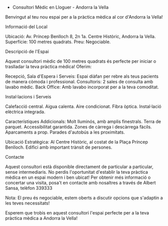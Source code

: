 - Consultori Mèdic en Lloguer - Andorra la Vella

Benvingut al teu nou espai per a la pràctica mèdica al cor d'Andorra la Vella!

Informació del Local

Ubicació: Av. Príncep Benlloch 8, 2n 1a. Centre Històric, Andorra la Vella.
Superfície: 100 metres quadrats.
Preu: Negociable.

Descripció de l'Espai

Aquest consultori mèdic de 100 metres quadrats és perfecte per iniciar o traslladar la teva pràctica mèdica! Oferim:

Recepció, Sala d'Espera i Serveis: Espai diàfan per rebre als teus pacients de manera còmoda i professional.
Consultoris: 2 sales de consulta amb lavabo mèdic.
Back Office: Amb lavabo incorporat per a la teva comoditat.

Instal·lacions i Serveis

Calefacció central.
Aigua calenta.
Aire condicionat.
Fibra òptica.
Instal·lació elèctrica integrada.

Característiques Addicionals:
Molt lluminós, amb amplis finestrals.
Terra de parquet.
Accessibilitat garantida.
Zones de càrrega i descàrrega fàcils.
Aparcaments a prop.
Parades d'autobús a les proximitats.

Ubicació Estratègica:
Al Centre Històric, al costat de la Plaça Príncep Benlloch.
Edifici amb important trànsit de persones.

Contacte

Aquest consultori està disponible directament de particular a particular, sense intermediaris. 
No perdis l'oportunitat d'establir la teva pràctica mèdica en un espai modern i ben ubicat!
Per obtenir més informació o concertar una visita, posa't en contacte amb nosaltres a través de Albert Sansa, telèfon 339333

Nota: El preu és negociable, estem oberts a discutir opcions que s'adaptin a les teves necessitats!

Esperem que trobis en aquest consultori l'espai perfecte per a la teva pràctica mèdica a Andorra la Vella!
